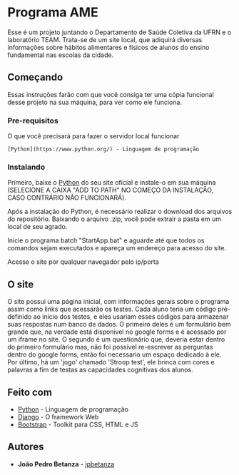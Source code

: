 # Programa AME

Esse é um projeto juntando o Departamento de Saúde Coletiva da UFRN e o laboratório TEAM. Trata-se de um site local, que adiquirá diversas informações sobre hábitos alimentares e físicos de alunos do ensino fundamental nas escolas da cidade.

## Começando

Essas instruções farão com que você consiga ter uma cópia funcional desse projeto na sua máquina, para ver como ele funciona.

### Pre-requisitos

O que você precisará para fazer o servidor local funcionar

```
[Python](https://www.python.org/) - Linguagem de programação
```

### Instalando

Primeiro, baixe o [Python](https://www.python.org/) do seu site oficial e instale-o em sua máquina (SELECIONE A CAIXA "ADD TO PATH" NO COMEÇO DA INSTALAÇÃO, CASO CONTRÁRIO NÃO FUNCIONARÁ).

Após a instalação do Python, é necessário realizar o download dos arquivos do repositório. Baixando o arquivo .zip, você pode extrair a pasta em um local de seu agrado.

Inicie o programa batch "StartApp.bat" e aguarde até que todos os comandos sejam executados e apareça um endereço para acesso do site.

Acesse o site por qualquer navegador pelo ip/porta

## O site

O site possui uma página inicial, com informações gerais sobre o programa assim como links que acessarão os testes.
Cada aluno teria um código pré-definido ao inicio dos testes, e eles usariam esses códigos para armazenar suas respostas num banco de dados.
O primeiro deles é um formulário bem grande que, na verdade está disponível no google forms e é acessado por um iframe no site.
O segundo é um questionário que, deveria estar dentro do primeiro formulário mas, não foi possível re-escrever as perguntas dentro do google forms, então foi necessario um espaço dedicado à ele.
Por último, há um 'jogo' chamado 'Stroop test', ele brinca com cores e palavras a fim de testas as capacidades cognitivas dos alunos.

## Feito com

* [Python](https://www.python.org/) - Linguagem de programação
* [Django](https://www.djangoproject.com/) - O framework Web
* [Bootstrap](https://getbootstrap.com/) - Toolkit para CSS, HTML e JS

## Autores

* **João Pedro Betanza** - [jpbetanza](https://github.com/jpbetanza)
